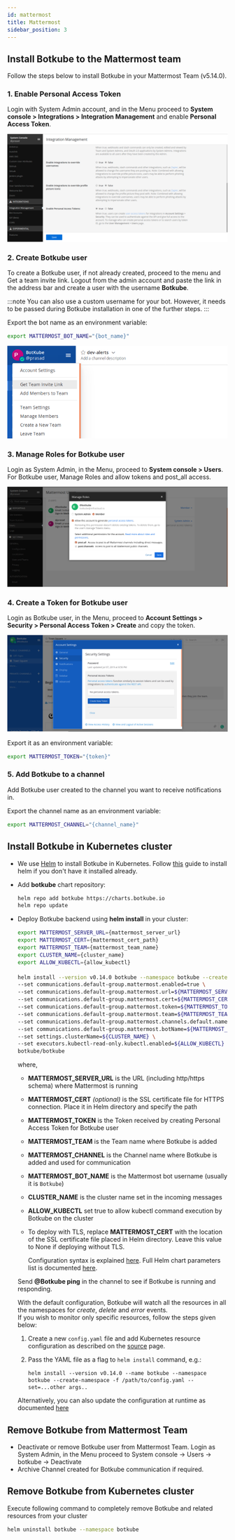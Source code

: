 ```yaml
---
id: mattermost
title: Mattermost
sidebar_position: 3
---
```


## Install Botkube to the Mattermost team

Follow the steps below to install Botkube in your Mattermost Team (v5.14.0).

### 1. Enable Personal Access Token

Login with System Admin account, and in the Menu proceed to **System console > Integrations > Integration Management** and enable **Personal Access Token**.

![mm_token_access](assets/mm_token_access.png)

### 2. Create Botkube user

To create a Botkube user, if not already created, proceed to the menu and Get a team invite link. Logout from the admin account and paste the link in the address bar and create a user with the username **Botkube**.

:::note
You can also use a custom username for your bot. However, it needs to be passed during Botkube installation in one of the further steps.
:::

Export the bot name as an environment variable:

```bash
export MATTERMOST_BOT_NAME="{bot_name}"
```

![mm_botkube_user](assets/mm_botkube_user.png)

### 3. Manage Roles for Botkube user

Login as System Admin, in the Menu, proceed to **System console > Users**. For Botkube user, Manage Roles and allow tokens and post_all access.

![mm_botkube_roles](assets/mm_botkube_roles.png)

### 4. Create a Token for Botkube user

Login as Botkube user, in the Menu, proceed to **Account Settings > Security > Personal Access Token > Create** and copy the token.

![mm_botkube_token](assets/mm_botkube_token.png)

Export it as an environment variable:

```bash
export MATTERMOST_TOKEN="{token}"
```

### 5. Add Botkube to a channel

Add Botkube user created to the channel you want to receive notifications in.

Export the channel name as an environment variable:

```bash
export MATTERMOST_CHANNEL="{channel_name}"
```

## Install Botkube in Kubernetes cluster

- We use [Helm](https://helm.sh/) to install Botkube in Kubernetes. Follow [this](https://docs.helm.sh/using_helm/#installing-helm) guide to install helm if you don't have it installed already.
- Add **botkube** chart repository:

  ```bash
  helm repo add botkube https://charts.botkube.io
  helm repo update
  ```

- Deploy Botkube backend using **helm install** in your cluster:

  ```bash
  export MATTERMOST_SERVER_URL={mattermost_server_url}
  export MATTERMOST_CERT={mattermost_cert_path}
  export MATTERMOST_TEAM={mattermost_team_name}
  export CLUSTER_NAME={cluster_name}
  export ALLOW_KUBECTL={allow_kubectl}

  helm install --version v0.14.0 botkube --namespace botkube --create-namespace \
  --set communications.default-group.mattermost.enabled=true \
  --set communications.default-group.mattermost.url=${MATTERMOST_SERVER_URL} \
  --set communications.default-group.mattermost.cert=${MATTERMOST_CERT} \
  --set communications.default-group.mattermost.token=${MATTERMOST_TOKEN} \
  --set communications.default-group.mattermost.team=${MATTERMOST_TEAM} \
  --set communications.default-group.mattermost.channels.default.name=${MATTERMOST_CHANNEL} \
  --set communications.default-group.mattermost.botName=${MATTERMOST_BOT_NAME} \
  --set settings.clusterName=${CLUSTER_NAME} \
  --set executors.kubectl-read-only.kubectl.enabled=${ALLOW_KUBECTL} \
  botkube/botkube
  ```

  where,<br/>

  - **MATTERMOST_SERVER_URL** is the URL (including http/https schema) where Mattermost is running<br/>
  - **MATTERMOST_CERT** _(optional)_ is the SSL certificate file for HTTPS connection. Place it in Helm directory and specify the path<br/>
  - **MATTERMOST_TOKEN** is the Token received by creating Personal Access Token for Botkube user<br/>
  - **MATTERMOST_TEAM** is the Team name where Botkube is added<br/>
  - **MATTERMOST_CHANNEL** is the Channel name where Botkube is added and used for communication<br/>
  - **MATTERMOST_BOT_NAME** is the Mattermost bot username (usually it is `Botkube`)<br/>
  - **CLUSTER_NAME** is the cluster name set in the incoming messages<br/>
  - **ALLOW_KUBECTL** set true to allow kubectl command execution by Botkube on the cluster<br/>

  - To deploy with TLS, replace **MATTERMOST_CERT** with the location of the SSL certificate file placed in Helm directory. Leave this value to None if deploying without TLS.

    Configuration syntax is explained [here](../../configuration).
    Full Helm chart parameters list is documented [here](../../configuration/helm-chart-parameters).

  Send **@Botkube ping** in the channel to see if Botkube is running and responding.

  With the default configuration, Botkube will watch all the resources in all the namespaces for _create_, _delete_ and _error_ events.<br/>
  If you wish to monitor only specific resources, follow the steps given below:

  1. Create a new `config.yaml` file and add Kubernetes resource configuration as described on the [source](../../configuration/source) page.
  2. Pass the YAML file as a flag to `helm install` command, e.g.:

     ```
     helm install --version v0.14.0 --name botkube --namespace botkube --create-namespace -f /path/to/config.yaml --set=...other args..
     ```

  Alternatively, you can also update the configuration at runtime as documented [here](../../configuration/#updating-the-configuration-at-runtime)

## Remove Botkube from Mattermost Team

- Deactivate or remove Botkube user from Mattermost Team. Login as System Admin, in the Menu proceed to System console -> Users -> botkube -> Deactivate<br/>
- Archive Channel created for Botkube communication if required.

## Remove Botkube from Kubernetes cluster

Execute following command to completely remove Botkube and related resources from your cluster

```bash
helm uninstall botkube --namespace botkube
```
